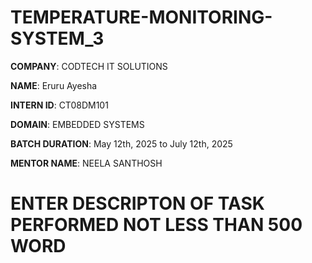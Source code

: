 # TEMPERATURE-MONITORING-SYSTEM_3

**COMPANY**: CODTECH IT SOLUTIONS

**NAME**: Eruru Ayesha 

**INTERN ID**: CT08DM101

**DOMAIN**: EMBEDDED SYSTEMS 

**BATCH DURATION**: May 12th, 2025 to July 12th, 2025

**MENTOR NAME**: NEELA SANTHOSH

# ENTER DESCRIPTON OF TASK PERFORMED NOT LESS THAN 500 WORD 
